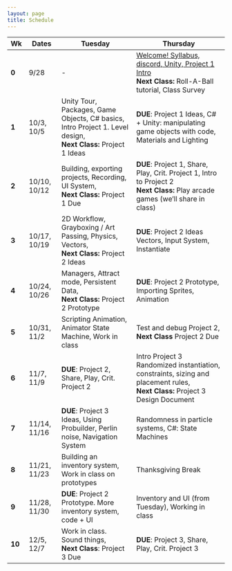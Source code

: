 ```yaml
---
layout: page
title: Schedule
---
```


| **Wk** | **Dates**    | **Tuesday**                                                                                                                                      | **Thursday**                                                                                                                                                                                                  |
| ------ | ------------ | ------------------------------------------------------------------------------------------------------------------------------------------------ | ------------------------------------------------------------------------------------------------------------------------------------------------------------------------------------------------------------- |
| **0**  | 9/28         | -                                                                                                                                                | [Welcome! Syllabus, discord, Unity, Project 1 Intro](day-1.md) <br/> **Next Class:** Roll-A-Ball tutorial, Class Survey                                                                                         |
| **1**  | 10/3, 10/5   | Unity Tour, Packages, Game Objects, C# basics, <br/> Intro Project 1. Level design, <br/> **Next Class:** Project 1 Ideas | **DUE**: Project 1 Ideas, C# + Unity: manipulating game objects with code, Materials and Lighting                                                                                                  |
| **2**  | 10/10, 10/12 | Building, exporting projects, Recording, UI System, <br/> **Next Class:** Project 1 Due                                                          | **DUE**: Project 1, Share, Play, Crit. Project 1, Intro to Project 2 <br/> **Next Class:** Play arcade games (we’ll share in class)                                            |
| **3**  | 10/17, 10/19 | 2D Workflow, Grayboxing / Art Passing, Physics, Vectors, <br/> **Next Class:** Project 2 Ideas                            | **DUE**: Project 2 Ideas <br/> Vectors, Input System, Instantiate                                                                                                                |
| **4**  | 10/24, 10/26 | Managers, Attract mode, Persistent Data,<br/> **Next Class:** Project 2 Prototype                                                                  | **DUE**: Project 2 Prototype, Importing Sprites, Animation                                                                                                                                                  |
| **5**  | 10/31, 11/2  | Scripting Animation, Animator State Machine, Work in class                                                                                       | Test and debug Project 2,<br/> **Next Class** Project 2 Due                                                                                                                                                   |
| **6**  | 11/7,  11/9  | **DUE**: Project 2, Share, Play, Crit. Project 2                                                                                    | Intro Project 3 <br/> Randomized instantiation, constraints, sizing and placement rules, <br/> **Next Class:** Project 3 Design Document |
| **7**  | 11/14, 11/16 | **DUE**: Project 3 Ideas, Using Probuilder, Perlin noise, Navigation System                                  | Randomness in particle systems, C#: State Machines                                                                                                                                                            |
| **8**  | 11/21, 11/23 | Building an inventory system, Work in class on prototypes                                                                                        | Thanksgiving Break                                                                                                                                                                                            |
| **9**  | 11/28, 11/30 | **DUE**: Project 2 Prototype. More inventory system, code + UI                                                      | Inventory and UI (from Tuesday), Working in class                                                                                                                                                             |
| **10** | 12/5,  12/7  | Work in class. Sound things,<br/> **Next Class**: Project 3 Due                                                                                    | **DUE**: Project 3, Share, Play, Crit. Project 3                                                                                                                                            |

